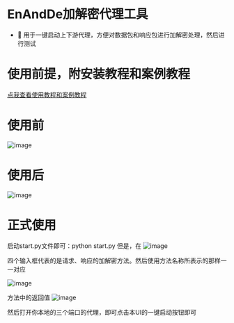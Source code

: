 # EnAndDe加解密代理工具

- 👋 用于一键启动上下游代理，方便对数据包和响应包进行加解密处理，然后进行测试

# 使用前提，附安装教程和案例教程

<a href="http://120.24.187.185:8090/archives/burpzhua-bao-fang-bao-jia-jie-mi">点我查看使用教程和案例教程</a>

# 使用前
![image](https://github.com/user-attachments/assets/44d90142-eefa-43ec-ae99-abe736d96969)
# 使用后
![image](https://github.com/user-attachments/assets/21c1d760-0896-458c-a18d-76a0f4c2e67d)

# 正式使用

启动start.py文件即可：python start.py
但是，在
![image](https://github.com/user-attachments/assets/591e2fdf-69b9-4b02-81fe-f057a6e6480e)



四个输入框代表的是请求、响应的加解密方法。然后使用方法名称所表示的那样一一对应

![image](https://github.com/user-attachments/assets/1d818e9b-8981-4c81-bb21-93e0b6af62d7)

方法中的返回值
![image](https://github.com/user-attachments/assets/9a4583ca-1087-4c70-a5c4-63c05687f77b)



然后打开你本地的三个端口的代理，即可点击本UI的一键启动按钮即可
